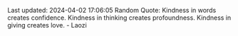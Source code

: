 Last updated: 2024-04-02 17:06:05
Random Quote: Kindness in words creates confidence. Kindness in thinking creates profoundness. Kindness in giving creates love. - Laozi